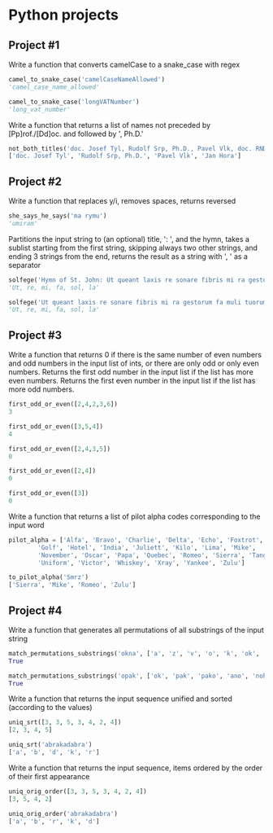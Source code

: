# Python projects
## Project #1
Write a function that converts camelCase to a snake_case with regex
```python
camel_to_snake_case('camelCaseNameAllowed')
'camel_case_name_allowed'

camel_to_snake_case('longVATNumber')
'long_vat_number'
```
Write a function that returns a list of names not preceded by [Pp]rof./[Dd]oc. and 
followed by ', Ph.D.'
```python
not_both_titles('doc. Josef Tyl, Rudolf Srp, Ph.D., Pavel Vlk, doc. RNDr. Petr Berka, Ph.D., Jan Hora')
['doc. Josef Tyl', 'Rudolf Srp, Ph.D.', 'Pavel Vlk', 'Jan Hora']
```

## Project #2
Write a function that replaces y/i, removes spaces, returns reversed
```python
she_says_he_says('ma rymu')
'umiram'
```
Partitions the input string to (an optional) title, ': ', and the hymn,
takes a sublist starting from the first string, skipping always two 
other strings, and ending 3 strings from the end, returns the result 
as a string with ', ' as a separator
```python
solfege('Hymn of St. John: Ut queant laxis re sonare fibris mi ra gestorum fa muli tuorum sol ve polluti la bii reatum Sancte Iohannes')
'Ut, re, mi, fa, sol, la'

solfege('Ut queant laxis re sonare fibris mi ra gestorum fa muli tuorum sol ve polluti la bii reatum Sancte Iohannes')
'Ut, re, mi, fa, sol, la'
```

## Project #3
Write a function that returns 0 if there is the same number of even numbers and odd numbers
in the input list of ints, or there are only odd or only even numbers.
Returns the first odd number in the input list if the list has more even
numbers. Returns the first even number in the input list if the list has more odd 
numbers.
```python
first_odd_or_even([2,4,2,3,6])
3

first_odd_or_even([3,5,4])
4

first_odd_or_even([2,4,3,5])
0

first_odd_or_even([2,4])
0

first_odd_or_even([3])
0
```
Write a function that returns a list of pilot alpha codes corresponding to the input word
```python
pilot_alpha = ['Alfa', 'Bravo', 'Charlie', 'Delta', 'Echo', 'Foxtrot',
        'Golf', 'Hotel', 'India', 'Juliett', 'Kilo', 'Lima', 'Mike',
        'November', 'Oscar', 'Papa', 'Quebec', 'Romeo', 'Sierra', 'Tango',
        'Uniform', 'Victor', 'Whiskey', 'Xray', 'Yankee', 'Zulu']

to_pilot_alpha('Smrz')
['Sierra', 'Mike', 'Romeo', 'Zulu']
```

## Project #4
Write a function that generates all permutations of all substrings of the input string
```python
match_permutations_substrings('okna', ['a', 'z', 'v', 'o', 'k', 'ok', 'ano', 'no', 'hlava', 'oko', 'noky', 'nok', 'on', 'ona', 'ony']) == {'ona', 'a', 'ok', 'o', 'nok', 'no', 'ano', 'on', 'k'}
True

match_permutations_substrings('opak', ['ok', 'pak', 'pako', 'ano', 'noha', 'oka', 'kap', 'kopa', 'kopat', 'ona', 'okap']) == {'kopa', 'kap', 'pako', 'ok', 'pak', 'okap', 'oka' }
True
```
Write a function that returns the input sequence unified and sorted (according to the values)
```python
uniq_srt([3, 3, 5, 3, 4, 2, 4])
[2, 3, 4, 5]

uniq_srt('abrakadabra')
['a', 'b', 'd', 'k', 'r']
```

Write a function that returns the input sequence, items ordered by the order of their
first appearance
```python
uniq_orig_order([3, 3, 5, 3, 4, 2, 4])
[3, 5, 4, 2]

uniq_orig_order('abrakadabra')
['a', 'b', 'r', 'k', 'd']
```


